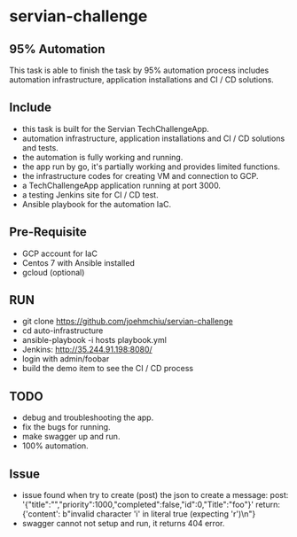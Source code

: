 # servian-challenge
## 95% Automation
This task is able to finish the task by 95% automation process includes automation infrastructure, application installations and CI / CD solutions.

## Include
- this task is built for the Servian TechChallengeApp.
- automation infrastructure, application installations and CI / CD solutions
  and tests.
- the automation is fully working and running.
- the app run by go, it's partially working and provides limited functions.
- the infrastructure codes for creating VM and connection to GCP.
- a TechChallengeApp application running at port 3000.
- a testing Jenkins site for CI / CD test.
- Ansible playbook for the automation IaC.

## Pre-Requisite
- GCP account for IaC
- Centos 7 with Ansible installed
- gcloud (optional)

## RUN
- git clone https://github.com/joehmchiu/servian-challenge
- cd auto-infrastructure
- ansible-playbook -i hosts playbook.yml
- Jenkins: http://35.244.91.198:8080/
- login with admin/foobar
- build the demo item to see the CI / CD process

## TODO
- debug and troubleshooting the app.
- fix the bugs for running.
- make swagger up and run.
- 100% automation.

## Issue
- issue found when try to create (post) the json to create a message:
  post: '{"title":"","priority":1000,"completed":false,"id":0,"Title":"foo"}'
  return: {'content': b"invalid character 'i' in literal true (expecting 'r')\n"}
- swagger cannot not setup and run, it returns 404 error.
